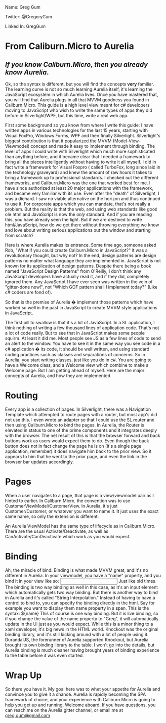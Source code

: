 Name: Greg Gum

Twitter:  @GregoryGum

Linked In: GregGum

# From Caliburn.Micro to Aurelia

## _If you know Caliburn.Micro, then you already know Aurelia_.

Ok, so the syntax is different, but you will find the concepts **very** familiar.  The learning curve is not so much learning Aurelia itself, it's learning the JavaScript ecosystem in which Aurelia lives. Once you have mastered that, you will find that Aurelia plugs in all that MVVM goodness you found in Caliburn.Micro. This guide is a high level view meant for c# developers moving to JavaScript who wish to write the same types of apps they did before in Silverlight/WPF, but this time, write a real web app.

First some background so you know from where I write this guide: I have written apps in various technologies for the last 15 years, starting with Visual FoxPro, Windows Forms, WPF and then finally Silverlight.  Silverlight's biggest contribution is that it popularized the MVVM (Model-View-Viewmodel) concept and made it easy to implement through binding.  The level of apps I could write with Silverlight which much more sophisticated than anything before, and it became clear that I needed a framework to bring all the pieces intelligently without having to write it all myself.  I did in fact write a framework for Visual Foxpro ( called TurboFox, long since laid in the technology graveyard) and knew the amount of raw hours it takes to bring a framework up to professional standards.  I checked out the different frameworks, and Caliburn.Micro was the one that worked best for me.  I have since authorized at least 20 major applications with the framework, and became very familiar with its use.  Even after the "death" of Silverlight, I was a diehard.  I saw no viable alternative on the horizon and thus continued to use it.  For corporate apps which you can mandate, that's not really a problem. But the reality is that the web, and using web standards like good ole html and JavaScript is now the _only_ standard. And if you are reading this, you have already seen the light.  But if we are destined to write html/JavaScript, how do we get there without throwing everything we know and love about writing serious applications out the window and starting from scratch?

Here is where Aurelia makes its entrance. Some time ago, someone asked Rob, "What if you could create Caliburn.Micro in JavaScript?"  It was a revolutionary thought, but why not?  In the end, design patterns are design patterns no matter what language they are implemented in.  JavaScript is not known for its application of design patterns.  Despite there being a book named "JavaScript Design Patterns" from O'Reilly, I don't think any JavaScript developers have actually read it, and if they did, completely ignored them.  Any JavaScript I have ever seen was written in the vein of "gitter-done now!", not "Which GOF pattern shall I implement today?" (Like c# coders are fond of).

So that is the premise of Aurelia � implement those patterns which have worked so well in the past in JavaScript to create MVVM style applications in JavaScript.

The first pill to swallow is that it's a lot of JavaScript.  In a SL application, I think nothing of writing a few thousand lines of application code.  That's not a lot of code really.  But to see that in JavaScript makes some people squirm.  At least it did me.  Most people see JS as a few lines of code to send an alert to the window.  You have to see it in the same way you see code in a c# application � its code, it should be well written, and using standard coding practices such as classes and separations of concerns.  So in Aurelia, you start writing classes, just like you do in c#.   You are going to have a Welcome class, and a Welcome view which combine to make a Welcome page. But I am getting ahead of myself.  Here are the major concepts of Aurelia, and how they are implemented.

# Routing

Every app is a collection of pages.  In Silverlight, there was a Navigation Template which attempted to route pages with a router, but most app's did not use this.  I even wrote an adapter so that I could use the SL router and then using Caliburn.Micro to bind the pages.  In Aurelia, the Router is elevated in status to one of the prime components and it integrates deeply with the browser.  The net result of this is that the browser forward and back buttons work as users would expect them to do.  Even though the back button does not in fact change the page he is on (it's a single page application, remember) it does navigate him back to the prior view.  So it appears to him that he went to the prior page, and even the link in the browser bar updates accordingly.

# Pages

When a user navigates to a page, that page is a view/viewmodel pair as I hinted to earlier. In Caliburn.Micro, the convention was to use CustomerViewModel/CustomerView.  In Aurelia, it's just Customer/Customer, or whatever you want to name it.  It just uses the exact same name, so only the extension is different.

An Aurelia ViewModel has the same type of lifecycle as in Caliburn.Micro.  There are the usual Activate/Deactivate, as well as CanActivate/CanDeactivate which work as you would expect.

# Binding

Ah, the miracle of bind. Binding is what made MVVM great, and it's no different in Aurelia.  In your viewmodel, you have a "name" property, and you bind it in your view like so: <input value.bind="name" />  Just like old times.  The binding is two way binding as well in this case, as it's an input element which automatically gets two way binding. But there is another way to bind in Aurelia and it's called "String Interpolation."  Instead of having to have a control to bind to, you can specify the binding directly in the html.  Say for example you want to display them name property in a span.  This is the syntax: <span>${name}</name>  This of course is one way binding.  But it is live binding, so if you change the value of the name property to "Greg", it will automatically update in the UI just as you would expect.  While this is a minor thing to a xaml developer, it's big news in the HTML world.  Knockout was the original binding library, and it's still kicking around with a lot of people using it.  DurandalJS, the forerunner of Aurelia supported Knockout, but Aurelia brought its own binding library to the table. I won't go into the details, but Aurelia binding is much cleaner having brought years of binding experience to the table before it was even started.

# Wrap Up

So there you have it. My goal here was to whet your appetite for Aurelia and convince you to give it a chance.   Aurelia is rapidly becoming the SPA framework of choice, and your experience with Caliburn.Micro is going to help you get up and running.  Welcome aboard.  If you have questions, you can reach me on the Aurelia gitter channel, or email me at greg.gum@gmail.com
